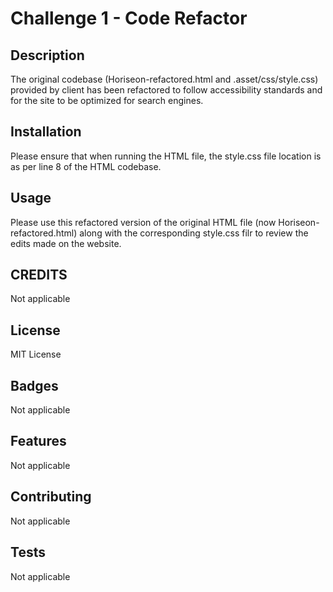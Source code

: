 # Challenge 1 - Code Refactor
## Description
The original codebase (Horiseon-refactored.html and .asset/css/style.css) provided by client has been refactored to follow accessibility standards and for the site to be optimized for search engines.
## Installation
Please ensure that when running the HTML file, the style.css file location is as per line 8 of the HTML codebase. 
## Usage
Please use this refactored version of the original HTML file (now Horiseon-refactored.html) along with the corresponding style.css filr to review the edits made on the website.
## CREDITS
Not applicable
## License
MIT License
## Badges
Not applicable
## Features
Not applicable
## Contributing
Not applicable
## Tests
Not applicable
